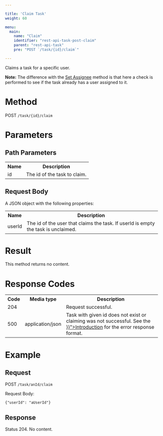 ```yaml
---

title: 'Claim Task'
weight: 60

menu:
  main:
    name: "Claim"
    identifier: "rest-api-task-post-claim"
    parent: "rest-api-task"
    pre: "POST `/task/{id}/claim`"

---
```



Claims a task for a specific user.

**Note:** The difference with the [Set Assignee](../../reference/rest/task/post-assignee.md) method is that here a check is performed to see if the task already has a user assigned to it.

# Method

POST `/task/{id}/claim`


# Parameters

## Path Parameters

<table class="table table-striped">
  <tr>
    <th>Name</th>
    <th>Description</th>
  </tr>
  <tr>
    <td>id</td>
    <td>The id of the task to claim.</td>
  </tr>
</table>
  
## Request Body

A JSON object with the following properties:

<table class="table table-striped">
  <tr>
    <th>Name</th>
    <th>Description</th>
  </tr>
  <tr>
    <td>userId</td>
    <td>The id of the user that claims the task. If userId is empty the task is unclaimed.</td>
  </tr>
</table>


# Result

This method returns no content.


# Response Codes

<table class="table table-striped">
  <tr>
    <th>Code</th>
    <th>Media type</th>
    <th>Description</th>
  </tr>
  <tr>
    <td>204</td>
    <td></td>
    <td>Request successful.</td>
  </tr>
  <tr>
    <td>500</td>
    <td>application/json</td>
    <td>Task with given id does not exist or claiming was not successful. See the <a href="../../reference/rest/overview/_index.md#error-handling" >}}">Introduction</a> for the error response format.</td>
  </tr>
</table>

# Example

## Request

POST `/task/anId/claim`

Request Body:

    {"userId": "aUserId"}

## Response

Status 204. No content.